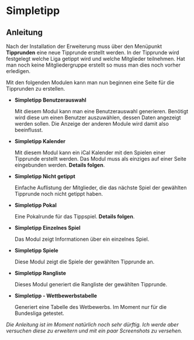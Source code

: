 # Simpletipp #

## Anleitung ##


Nach der Installation der Erweiterung muss über den Menüpunkt **Tipprunden** eine neue Tipprunde erstellt werden.
In der Tipprunde wird festgelegt welche Liga getippt wird und welche Mitglieder teilnehmen.
Hat man noch keine Mitgliedergruppe erstellt so muss man dies noch vorher erledigen.

Mit den folgenden Modulen kann man nun beginnen eine Seite für die Tipprunden zu erstellen.


* **Simpletipp Benutzerauswahl**

    Mit diesem Modul kann man eine Benutzerauswahl generieren. Benötigt wird diese um einen Benutzer
    auszuwählen, dessen Daten angezeigt werden sollen. Die Anzeige der anderen Module wird damit
    also beeinflusst.

* **Simpletipp Kalender**

    Mit diesem Modul kann ein iCal Kalender mit den Spielen einer Tipprunde erstellt werden.
    Das Modul muss als einziges auf einer Seite eingebunden werden. **Details folgen**.

* **Simpletipp Nicht getippt**

    Einfache Auflistung der Mitglieder, die das nächste Spiel der gewählten Tipprunde noch nicht getippt haben.

* **Simpletipp Pokal**

    Eine Pokalrunde für das Tippspiel. **Details folgen**.

* **Simpletipp Einzelnes Spiel**

    Das Modul zeigt Informationen über ein einzelnes Spiel.

* **Simpletipp Spiele**

    Diese Modul zeigt die Spiele der gewählten Tipprunde an.

* **Simpletipp Rangliste**

    Dieses Modul generiert die Rangliste der gewählten Tipprunde.

* **Simpletipp - Wettbewerbstabelle**

    Generiert eine Tabelle des Wetbewerbs. Im Moment nur für die Bundesliga getestet.


*Die Anleitung ist im Moment natürlich noch sehr dürftig. Ich werde aber versuchen diese zu
erweitern und mit ein paar Screenshots zu versehen.*